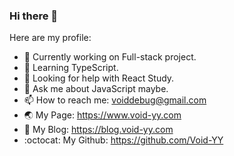 ### Hi there 👋

Here are my profile:

- 🔭 Currently working on Full-stack project.
- 🌱 Learning TypeScript.
- 🤔 Looking for help with React Study.
- 💬 Ask me about JavaScript maybe.
- 📫 How to reach me: voiddebug@gmail.com
- 🌏 My Page: https://www.void-yy.com
- 📝 My Blog: https://blog.void-yy.com
- :octocat: My Github: https://github.com/Void-YY
